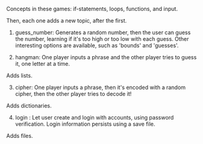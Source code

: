 Concepts in these games: if-statements, loops, functions, and input.

Then, each one adds a new topic, after the first.

1) guess_number: Generates a random number, then the user can guess the number, learning if it's too high or too low with each guess. Other interesting options are available, such as 'bounds' and 'guesses'.

2) hangman: One player inputs a phrase and the other player tries to guess it, one letter at a time. 

Adds lists.

3) cipher: One player inputs a phrase, then it's encoded with a random cipher, then the other player tries to decode it!

Adds dictionaries.

4) login : Let user create and login with accounts, using password verification. Login information persists using a save file.

Adds files.
